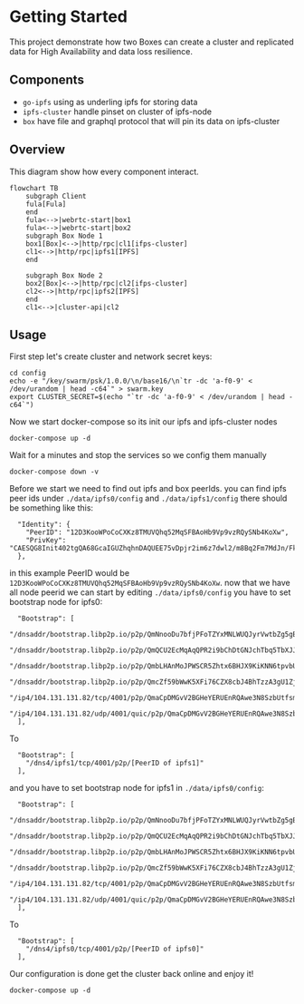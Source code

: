 # Getting Started

This project demonstrate how two Boxes can create a cluster and replicated data for High Availability and data loss resilience.

## Components
- `go-ipfs` using as underling ipfs for storing data
- `ipfs-cluster` handle pinset on cluster of ipfs-node
- `box` have file and graphql protocol that will pin its data on ipfs-cluster

## Overview
This diagram show how every component interact.
```mermaid
flowchart TB
    subgraph Client
    fula[Fula]
    end
    fula<-->|webrtc-start|box1
    fula<-->|webrtc-start|box2
    subgraph Box Node 1
    box1[Box]<-->|http/rpc|cl1[ifps-cluster]
    cl1<-->|http/rpc|ipfs1[IPFS]
    end

    subgraph Box Node 2
    box2[Box]<-->|http/rpc|cl2[ifps-cluster]
    cl2<-->|http/rpc|ipfs2[IPFS]
    end
    cl1<-->|cluster-api|cl2
```

## Usage
First step let's create cluster and network secret keys:
```shell
cd config
echo -e "/key/swarm/psk/1.0.0/\n/base16/\n`tr -dc 'a-f0-9' < /dev/urandom | head -c64`" > swarm.key
export CLUSTER_SECRET=$(echo "`tr -dc 'a-f0-9' < /dev/urandom | head -c64`")
```
Now we start docker-compose so its init our ipfs and ipfs-cluster nodes
```shell
docker-compose up -d
```
Wait for a minutes and stop the services so we config them manually
```shell
docker-compose down -v
```
Before we start we need to find out ipfs and box peerIds. you can find ipfs peer ids under
`./data/ipfs0/config` and `./data/ipfs1/config`
there should be something like this:
```
  "Identity": {
    "PeerID": "12D3KooWPoCoCXKz8TMUVQhq52MqSFBAoHb9Vp9vzRQySNb4KoXw",
    "PrivKey": "CAESQG8Init402tgQA68GcaIGUZhqhnDAQUEE75vDpjr2im6z7dwl2/m8Bq2Fm7MdJn/FkeWxhrMUOtI0yv5hc25cHo="
  },
```
in this example PeerID would be `12D3KooWPoCoCXKz8TMUVQhq52MqSFBAoHb9Vp9vzRQySNb4KoXw`.
now that we have all node peerid we can start by editing `./data/ipfs0/config`
you have to set bootstrap node for ipfs0:
```
  "Bootstrap": [
    "/dnsaddr/bootstrap.libp2p.io/p2p/QmNnooDu7bfjPFoTZYxMNLWUQJyrVwtbZg5gBMjTezGAJN",
    "/dnsaddr/bootstrap.libp2p.io/p2p/QmQCU2EcMqAqQPR2i9bChDtGNJchTbq5TbXJJ16u19uLTa",
    "/dnsaddr/bootstrap.libp2p.io/p2p/QmbLHAnMoJPWSCR5Zhtx6BHJX9KiKNN6tpvbUcqanj75Nb",
    "/dnsaddr/bootstrap.libp2p.io/p2p/QmcZf59bWwK5XFi76CZX8cbJ4BhTzzA3gU1ZjYZcYW3dwt",
    "/ip4/104.131.131.82/tcp/4001/p2p/QmaCpDMGvV2BGHeYERUEnRQAwe3N8SzbUtfsmvsqQLuvuJ",
    "/ip4/104.131.131.82/udp/4001/quic/p2p/QmaCpDMGvV2BGHeYERUEnRQAwe3N8SzbUtfsmvsqQLuvuJ"
  ],
```
To 
```
  "Bootstrap": [
    "/dns4/ipfs1/tcp/4001/p2p/[PeerID of ipfs1]"
  ],
```
and you have to set bootstrap node for ipfs1 in `./data/ipfs0/config`:
```
  "Bootstrap": [
    "/dnsaddr/bootstrap.libp2p.io/p2p/QmNnooDu7bfjPFoTZYxMNLWUQJyrVwtbZg5gBMjTezGAJN",
    "/dnsaddr/bootstrap.libp2p.io/p2p/QmQCU2EcMqAqQPR2i9bChDtGNJchTbq5TbXJJ16u19uLTa",
    "/dnsaddr/bootstrap.libp2p.io/p2p/QmbLHAnMoJPWSCR5Zhtx6BHJX9KiKNN6tpvbUcqanj75Nb",
    "/dnsaddr/bootstrap.libp2p.io/p2p/QmcZf59bWwK5XFi76CZX8cbJ4BhTzzA3gU1ZjYZcYW3dwt",
    "/ip4/104.131.131.82/tcp/4001/p2p/QmaCpDMGvV2BGHeYERUEnRQAwe3N8SzbUtfsmvsqQLuvuJ",
    "/ip4/104.131.131.82/udp/4001/quic/p2p/QmaCpDMGvV2BGHeYERUEnRQAwe3N8SzbUtfsmvsqQLuvuJ"
  ],
```
To
```
  "Bootstrap": [
    "/dns4/ipfs0/tcp/4001/p2p/[PeerID of ipfs0]"
  ],
```
Our configuration is done get the cluster back online and enjoy it!
```
docker-compose up -d
```



